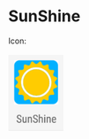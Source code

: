 # SunShine

Icon:
<br><br>
<img src="https://github.com/BrandonQi/SunShine/blob/master/demo_pic/icon.png" width="100"/>
